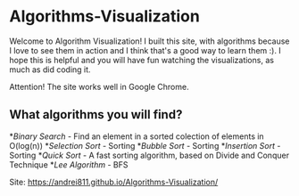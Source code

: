 # Algorithms-Visualization

Welcome to Algorithm Visualization! I built this site, with algorithms because I love to see them in action and I think that's a good way to learn them :). I hope this is helpful and you will have fun watching the visualizations, as much as did coding it.

Attention! The site works well in Google Chrome.

## What algorithms you will find?
*_Binary Search_ - Find an element in a sorted colection of elements in O(log(n))
*_Selection Sort_ - Sorting 
*_Bubble Sort_ - Sorting 
*_Insertion Sort_ - Sorting
*_Quick Sort_ - A fast sorting algorithm, based on Divide and Conquer Technique
*_Lee Algorithm_ - BFS 


Site: https://andrei811.github.io/Algorithms-Visualization/
 
